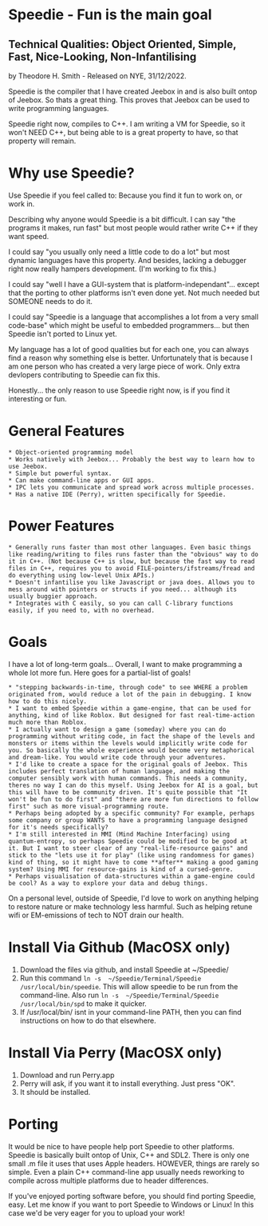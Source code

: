 
# Speedie - Fun is the main goal #
## Technical Qualities: Object Oriented, Simple, Fast, Nice-Looking, Non-Infantilising ##

by Theodore H. Smith - Released on NYE, 31/12/2022.

Speedie is the compiler that I have created Jeebox in and is also built ontop of Jeebox. So thats a great thing. This proves that Jeebox can be used to write programming languages.

Speedie right now, compiles to C++. I am writing a VM for Speedie, so it won't NEED C++, but being able to is a great property to have, so that property will remain.


# Why use Speedie? #

Use Speedie if you feel called to: Because you find it fun to work on, or work in.

Describing why anyone would Speedie is a bit difficult. I can say "the programs it makes, run fast" but most people would rather write C++ if they want speed.

I could say "you usually only need a little code to do a lot" but most dynamic languages have this property. And besides, lacking a debugger right now really hampers development. (I'm working to fix this.)

I could say "well I have a GUI-system that is platform-independant"... except that the porting to other platforms isn't even done yet. Not much needed but SOMEONE needs to do it.

I could say "Speedie is a language that accomplishes a lot from a very small code-base" which might be useful to embedded programmers... but then Speedie isn't ported to Linux yet.

My language has a lot of good qualities but for each one, you can always find a reason why something else is better. Unfortunately that is because I am one person who has created a very large piece of work. Only extra devlopers contributing to Speedie can fix this.

Honestly... the only reason to use Speedie right now, is if you find it interesting or fun.


# General Features #
	* Object-oriented programming model
	* Works natively with Jeebox... Probably the best way to learn how to use Jeebox.
	* Simple but powerful syntax.
	* Can make command-line apps or GUI apps.
	* IPC lets you communicate and spread work across multiple processes.
	* Has a native IDE (Perry), written specifically for Speedie. 


# Power Features #
	* Generally runs faster than most other languages. Even basic things like reading/writing to files runs faster than the "obvious" way to do it in C++. (Not because C++ is slow, but because the fast way to read files in C++, requires you to avoid FILE-pointers/ifstreams/fread and do everything using low-level Unix APIs.)
	* Doesn't infantilise you like Javascript or java does. Allows you to mess around with pointers or structs if you need... although its usually buggier approach. 
	* Integrates with C easily, so you can call C-library functions easily, if you need to, with no overhead.
	

# Goals #
I have a lot of long-term goals... Overall, I want to make programming a whole lot more fun. Here goes for a partial-list of goals!

	* "stepping backwards-in-time, through code" to see WHERE a problem originated from, would reduce a lot of the pain in debugging. I know how to do this nicely.
	* I want to embed Speedie within a game-engine, that can be used for anything, kind of like Roblox. But designed for fast real-time-action much more than Roblox.
	* I actually want to design a game (someday) where you can do programming without writing code, in fact the shape of the levels and monsters or items within the levels would implicitly write code for you. So basically the whole experience would become very metaphorical and dream-like. You would write code through your adventures.
	* I'd like to create a space for the original goals of Jeebox. This includes perfect translation of human language, and making the computer sensibly work with human commands. This needs a community, theres no way I can do this myself. Using Jeebox for AI is a goal, but this will have to be community driven. It's quite possible that "It won't be fun to do first" and "there are more fun directions to follow first" such as more visual-programming route.
	* Perhaps being adopted by a specific community? For example, perhaps some company or group WANTS to have a programming language designed for it's needs specifically?
	* I'm still interested in MMI (Mind Machine Interfacing) using quantum-entropy, so perhaps Speedie could be modified to be good at it. But I want to steer clear of any "real-life-resource gains" and stick to the "lets use it for play" (like using randomness for games) kind of thing, so it might have to come **after** making a good gaming system? Using MMI for resource-gains is kind of a cursed-genre.
	* Perhaps visualisation of data-structures within a game-engine could be cool? As a way to explore your data and debug things.

On a personal level, outside of Speedie, I'd love to work on anything helping to restore nature or make technology less harmful. Such as helping retune wifi or EM-emissions of tech to NOT drain our health.



# Install Via Github (MacOSX only) #

1) Download the files via github, and install Speedie at ~/Speedie/
2) Run this command `ln -s  ~/Speedie/Terminal/Speedie /usr/local/bin/speedie`.
	This will allow speedie to be run from the command-line. Also run `ln -s  ~/Speedie/Terminal/Speedie /usr/local/bin/spd` to make it quicker.
3) If /usr/local/bin/ isnt in your command-line PATH, then you can find instructions on how to do that elsewhere. 


# Install Via Perry (MacOSX only) #

1) Download and run Perry.app
2) Perry will ask, if you want it to install everything. Just press "OK".
3) It should be installed.




# Porting #

It would be nice to have people help port Speedie to other platforms. Speedie is basically built ontop of Unix, C++ and SDL2. There is only one small .m file it uses that uses Apple headers. HOWEVER, things are rarely so simple. Even a plain C++ command-line app usually needs reworking to compile across multiple platforms due to header differences. 

If you've enjoyed porting software before, you should find porting Speedie, easy. Let me know if you want to port Speedie to Windows or Linux! In this case we'd be very eager for you to upload your work!
